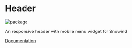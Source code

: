 # Header

[![package](https://img.shields.io/npm/v/@snowind/header)](https://www.npmjs.com/package/@snowind/header)

An responsive header with mobile menu widget for Snowind

[Documentation](https://synw.github.io/snowind/header)